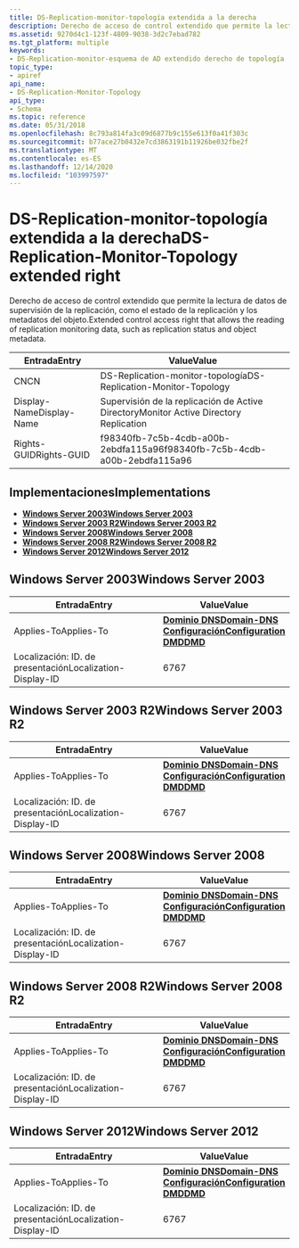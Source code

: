```yaml
---
title: DS-Replication-monitor-topología extendida a la derecha
description: Derecho de acceso de control extendido que permite la lectura de datos de supervisión de la replicación, como el estado de la replicación y los metadatos del objeto.
ms.assetid: 9270d4c1-123f-4809-9038-3d2c7ebad782
ms.tgt_platform: multiple
keywords:
- DS-Replication-monitor-esquema de AD extendido derecho de topología
topic_type:
- apiref
api_name:
- DS-Replication-Monitor-Topology
api_type:
- Schema
ms.topic: reference
ms.date: 05/31/2018
ms.openlocfilehash: 8c793a814fa3c09d6877b9c155e613f0a41f303c
ms.sourcegitcommit: b77ace27b0432e7cd3863191b11926be032fbe2f
ms.translationtype: MT
ms.contentlocale: es-ES
ms.lasthandoff: 12/14/2020
ms.locfileid: "103997597"
---
```

# <a name="ds-replication-monitor-topology-extended-right"></a><span data-ttu-id="066ae-104">DS-Replication-monitor-topología extendida a la derecha</span><span class="sxs-lookup"><span data-stu-id="066ae-104">DS-Replication-Monitor-Topology extended right</span></span>

<span data-ttu-id="066ae-105">Derecho de acceso de control extendido que permite la lectura de datos de supervisión de la replicación, como el estado de la replicación y los metadatos del objeto.</span><span class="sxs-lookup"><span data-stu-id="066ae-105">Extended control access right that allows the reading of replication monitoring data, such as replication status and object metadata.</span></span>



| <span data-ttu-id="066ae-106">Entrada</span><span class="sxs-lookup"><span data-stu-id="066ae-106">Entry</span></span> | <span data-ttu-id="066ae-107">Value</span><span class="sxs-lookup"><span data-stu-id="066ae-107">Value</span></span> |
|--------------|--------------------------------------|
| <span data-ttu-id="066ae-108">CN</span><span class="sxs-lookup"><span data-stu-id="066ae-108">CN</span></span>           | <span data-ttu-id="066ae-109">DS-Replication-monitor-topología</span><span class="sxs-lookup"><span data-stu-id="066ae-109">DS-Replication-Monitor-Topology</span></span>      |
| <span data-ttu-id="066ae-110">Display-Name</span><span class="sxs-lookup"><span data-stu-id="066ae-110">Display-Name</span></span> | <span data-ttu-id="066ae-111">Supervisión de la replicación de Active Directory</span><span class="sxs-lookup"><span data-stu-id="066ae-111">Monitor Active Directory Replication</span></span> |
| <span data-ttu-id="066ae-112">Rights-GUID</span><span class="sxs-lookup"><span data-stu-id="066ae-112">Rights-GUID</span></span>  | <span data-ttu-id="066ae-113">f98340fb-7c5b-4cdb-a00b-2ebdfa115a96</span><span class="sxs-lookup"><span data-stu-id="066ae-113">f98340fb-7c5b-4cdb-a00b-2ebdfa115a96</span></span> |



## <a name="implementations"></a><span data-ttu-id="066ae-114">Implementaciones</span><span class="sxs-lookup"><span data-stu-id="066ae-114">Implementations</span></span>

-   [<span data-ttu-id="066ae-115">**Windows Server 2003**</span><span class="sxs-lookup"><span data-stu-id="066ae-115">**Windows Server 2003**</span></span>](#windows-server-2003)
-   [<span data-ttu-id="066ae-116">**Windows Server 2003 R2**</span><span class="sxs-lookup"><span data-stu-id="066ae-116">**Windows Server 2003 R2**</span></span>](#windows-server-2003-r2)
-   [<span data-ttu-id="066ae-117">**Windows Server 2008**</span><span class="sxs-lookup"><span data-stu-id="066ae-117">**Windows Server 2008**</span></span>](#windows-server-2008)
-   [<span data-ttu-id="066ae-118">**Windows Server 2008 R2**</span><span class="sxs-lookup"><span data-stu-id="066ae-118">**Windows Server 2008 R2**</span></span>](#windows-server-2008-r2)
-   [<span data-ttu-id="066ae-119">**Windows Server 2012**</span><span class="sxs-lookup"><span data-stu-id="066ae-119">**Windows Server 2012**</span></span>](#windows-server-2012)

## <a name="windows-server-2003"></a><span data-ttu-id="066ae-120">Windows Server 2003</span><span class="sxs-lookup"><span data-stu-id="066ae-120">Windows Server 2003</span></span>



| <span data-ttu-id="066ae-121">Entrada</span><span class="sxs-lookup"><span data-stu-id="066ae-121">Entry</span></span> | <span data-ttu-id="066ae-122">Value</span><span class="sxs-lookup"><span data-stu-id="066ae-122">Value</span></span> |
|-------------------------|----------------------------------------------------------------------------------------------------------------------------------|
| <span data-ttu-id="066ae-123">Applies-To</span><span class="sxs-lookup"><span data-stu-id="066ae-123">Applies-To</span></span>              | [<span data-ttu-id="066ae-124">**Dominio DNS**</span><span class="sxs-lookup"><span data-stu-id="066ae-124">**Domain-DNS**</span></span>](c-domaindns.md)<br/> [<span data-ttu-id="066ae-125">**Configuración**</span><span class="sxs-lookup"><span data-stu-id="066ae-125">**Configuration**</span></span>](c-configuration.md)<br/> [<span data-ttu-id="066ae-126">**DMD**</span><span class="sxs-lookup"><span data-stu-id="066ae-126">**DMD**</span></span>](c-dmd.md)<br/> |
| <span data-ttu-id="066ae-127">Localización: ID. de presentación</span><span class="sxs-lookup"><span data-stu-id="066ae-127">Localization-Display-ID</span></span> | <span data-ttu-id="066ae-128">67</span><span class="sxs-lookup"><span data-stu-id="066ae-128">67</span></span>                                                                                                                               |



## <a name="windows-server-2003-r2"></a><span data-ttu-id="066ae-129">Windows Server 2003 R2</span><span class="sxs-lookup"><span data-stu-id="066ae-129">Windows Server 2003 R2</span></span>



| <span data-ttu-id="066ae-130">Entrada</span><span class="sxs-lookup"><span data-stu-id="066ae-130">Entry</span></span> | <span data-ttu-id="066ae-131">Value</span><span class="sxs-lookup"><span data-stu-id="066ae-131">Value</span></span> |
|-------------------------|----------------------------------------------------------------------------------------------------------------------------------|
| <span data-ttu-id="066ae-132">Applies-To</span><span class="sxs-lookup"><span data-stu-id="066ae-132">Applies-To</span></span>              | [<span data-ttu-id="066ae-133">**Dominio DNS**</span><span class="sxs-lookup"><span data-stu-id="066ae-133">**Domain-DNS**</span></span>](c-domaindns.md)<br/> [<span data-ttu-id="066ae-134">**Configuración**</span><span class="sxs-lookup"><span data-stu-id="066ae-134">**Configuration**</span></span>](c-configuration.md)<br/> [<span data-ttu-id="066ae-135">**DMD**</span><span class="sxs-lookup"><span data-stu-id="066ae-135">**DMD**</span></span>](c-dmd.md)<br/> |
| <span data-ttu-id="066ae-136">Localización: ID. de presentación</span><span class="sxs-lookup"><span data-stu-id="066ae-136">Localization-Display-ID</span></span> | <span data-ttu-id="066ae-137">67</span><span class="sxs-lookup"><span data-stu-id="066ae-137">67</span></span>                                                                                                                               |



## <a name="windows-server-2008"></a><span data-ttu-id="066ae-138">Windows Server 2008</span><span class="sxs-lookup"><span data-stu-id="066ae-138">Windows Server 2008</span></span>



| <span data-ttu-id="066ae-139">Entrada</span><span class="sxs-lookup"><span data-stu-id="066ae-139">Entry</span></span> | <span data-ttu-id="066ae-140">Value</span><span class="sxs-lookup"><span data-stu-id="066ae-140">Value</span></span> |
|-------------------------|----------------------------------------------------------------------------------------------------------------------------------|
| <span data-ttu-id="066ae-141">Applies-To</span><span class="sxs-lookup"><span data-stu-id="066ae-141">Applies-To</span></span>              | [<span data-ttu-id="066ae-142">**Dominio DNS**</span><span class="sxs-lookup"><span data-stu-id="066ae-142">**Domain-DNS**</span></span>](c-domaindns.md)<br/> [<span data-ttu-id="066ae-143">**Configuración**</span><span class="sxs-lookup"><span data-stu-id="066ae-143">**Configuration**</span></span>](c-configuration.md)<br/> [<span data-ttu-id="066ae-144">**DMD**</span><span class="sxs-lookup"><span data-stu-id="066ae-144">**DMD**</span></span>](c-dmd.md)<br/> |
| <span data-ttu-id="066ae-145">Localización: ID. de presentación</span><span class="sxs-lookup"><span data-stu-id="066ae-145">Localization-Display-ID</span></span> | <span data-ttu-id="066ae-146">67</span><span class="sxs-lookup"><span data-stu-id="066ae-146">67</span></span>                                                                                                                               |



## <a name="windows-server-2008-r2"></a><span data-ttu-id="066ae-147">Windows Server 2008 R2</span><span class="sxs-lookup"><span data-stu-id="066ae-147">Windows Server 2008 R2</span></span>



| <span data-ttu-id="066ae-148">Entrada</span><span class="sxs-lookup"><span data-stu-id="066ae-148">Entry</span></span> | <span data-ttu-id="066ae-149">Value</span><span class="sxs-lookup"><span data-stu-id="066ae-149">Value</span></span> |
|-------------------------|----------------------------------------------------------------------------------------------------------------------------------|
| <span data-ttu-id="066ae-150">Applies-To</span><span class="sxs-lookup"><span data-stu-id="066ae-150">Applies-To</span></span>              | [<span data-ttu-id="066ae-151">**Dominio DNS**</span><span class="sxs-lookup"><span data-stu-id="066ae-151">**Domain-DNS**</span></span>](c-domaindns.md)<br/> [<span data-ttu-id="066ae-152">**Configuración**</span><span class="sxs-lookup"><span data-stu-id="066ae-152">**Configuration**</span></span>](c-configuration.md)<br/> [<span data-ttu-id="066ae-153">**DMD**</span><span class="sxs-lookup"><span data-stu-id="066ae-153">**DMD**</span></span>](c-dmd.md)<br/> |
| <span data-ttu-id="066ae-154">Localización: ID. de presentación</span><span class="sxs-lookup"><span data-stu-id="066ae-154">Localization-Display-ID</span></span> | <span data-ttu-id="066ae-155">67</span><span class="sxs-lookup"><span data-stu-id="066ae-155">67</span></span>                                                                                                                               |



## <a name="windows-server-2012"></a><span data-ttu-id="066ae-156">Windows Server 2012</span><span class="sxs-lookup"><span data-stu-id="066ae-156">Windows Server 2012</span></span>



| <span data-ttu-id="066ae-157">Entrada</span><span class="sxs-lookup"><span data-stu-id="066ae-157">Entry</span></span> | <span data-ttu-id="066ae-158">Value</span><span class="sxs-lookup"><span data-stu-id="066ae-158">Value</span></span> |
|-------------------------|----------------------------------------------------------------------------------------------------------------------------------|
| <span data-ttu-id="066ae-159">Applies-To</span><span class="sxs-lookup"><span data-stu-id="066ae-159">Applies-To</span></span>              | [<span data-ttu-id="066ae-160">**Dominio DNS**</span><span class="sxs-lookup"><span data-stu-id="066ae-160">**Domain-DNS**</span></span>](c-domaindns.md)<br/> [<span data-ttu-id="066ae-161">**Configuración**</span><span class="sxs-lookup"><span data-stu-id="066ae-161">**Configuration**</span></span>](c-configuration.md)<br/> [<span data-ttu-id="066ae-162">**DMD**</span><span class="sxs-lookup"><span data-stu-id="066ae-162">**DMD**</span></span>](c-dmd.md)<br/> |
| <span data-ttu-id="066ae-163">Localización: ID. de presentación</span><span class="sxs-lookup"><span data-stu-id="066ae-163">Localization-Display-ID</span></span> | <span data-ttu-id="066ae-164">67</span><span class="sxs-lookup"><span data-stu-id="066ae-164">67</span></span>                                                                                                                               |



 

 






